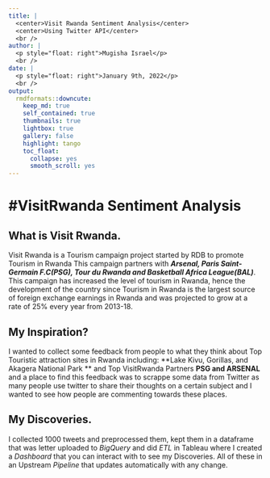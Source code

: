 ```yaml
---
title: |
  <center>Visit Rwanda Sentiment Analysis</center>  
  <center>Using Twitter API</center>
  <br />
author: |
  <p style="float: right">Mugisha Israel</p>
  <br />
date: |
  <p style="float: right">January 9th, 2022</p>
  <br />
output:
  rmdformats::downcute:
    keep_md: true
    self_contained: true
    thumbnails: true
    lightbox: true
    gallery: false
    highlight: tango
    toc_float:
      collapse: yes
      smooth_scroll: yes
---
```




# #VisitRwanda Sentiment Analysis

## What is Visit Rwanda.
Visit Rwanda is a Tourism campaign project started by RDB to promote Tourism in Rwanda This campaign partners with ***Arsenal, Paris Saint-Germain F.C(PSG), Tour du Rwanda and Basketball Africa League(BAL)***.
This campaign has increased the level of tourism in Rwanda, hence the development of the country since Tourism in Rwanda is the largest source of foreign exchange earnings in Rwanda and was projected to grow at a rate of 25% every year from 2013-18.

## My Inspiration?
I wanted to collect some feedback from people to what they think about Top Touristic attraction sites  in Rwanda including: **Lake Kivu, Gorillas, and Akagera National Park ** and Top VisitRwanda Partners **PSG and ARSENAL**  and a place to find this feedback was to scrappe some data from Twitter as many people use twitter to share their thoughts on a certain subject and I wanted to see how people are commenting towards these places.

## My Discoveries.
I collected 1000 tweets and preprocessed them, kept them in a dataframe that was letter uploaded to *BigQuery* and did *ETL* in Tableau where I created a *Dashboard* that you can interact with to see my Discoveries. All of these in an Upstream *Pipeline* that updates automatically with any change.
<script type='text/javascript' src='https://dub01.online.tableau.com/javascripts/api/viz_v1.js'></script><div class='tableauPlaceholder' style='width: 1200px; height: 927px;'><object class='tableauViz' width='1200' height='927' style='display:none;'><param name='host_url' value='https%3A%2F%2Fdub01.online.tableau.com%2F' /> <param name='embed_code_version' value='3' /> <param name='site_root' value='&#47;t&#47;mugishaisrael' /><param name='name' value='visit-rwanda-sentiment-analysis&#47;VisitRwandaSentimentAnalysis' /><param name='tabs' value='no' /><param name='toolbar' value='yes' /><param name='showAppBanner' value='false' /></object></div>

